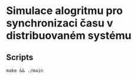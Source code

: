 # Simulace alogritmu pro synchronizaci času v distribuovaném systému

## Scripts

```
make && ./main
```